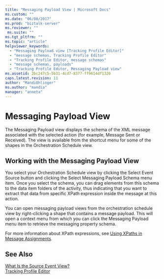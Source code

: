 ```yaml
---
title: "Messaging Payload View | Microsoft Docs"
ms.custom: ""
ms.date: "06/08/2017"
ms.prod: "biztalk-server"
ms.reviewer: ""
 ms.suite: ""
ms.tgt_pltfrm: ""
ms.topic: "article"
helpviewer_keywords: 
  - "Messaging Payload view [Tracking Profile Editor]"
  - "message schemas, Tracking Profile Editor"
  - "Tracking Profile Editor, message schemas"
  - "message schemas, payloads"
  - "Tracking Profile Editor, Messaging Payload view"
ms.assetid: 2bc247c5-5b31-4cd7-8377-ff9614df1320
caps.latest.revision: 11
author: "MandiOhlinger"
ms.author: "mandia"
manager: "anneta"
---
```

# Messaging Payload View
The Messaging Payload view displays the schema of the XML message associated with the selected action (for example, Message Sent or Received). The view is available from the shortcut menu for some of the shapes in the Orchestration Schedule view.  
  
## Working with the Messaging Payload View  
 You select your Orchestration Schedule view by clicking the Select Event Source button and clicking the Select Messaging Payload Schema menu item. Once you select the schema, you can drag elements from this schema to the data item folders of the activity, thus indicating that you want to extract that data from specific XPath expression inside the message at this action.  
  
 You can open messaging payload views from the orchestration schedule view by right-clicking a shape that contains a message payload. This will open a context menu from which you can click the Messaging Payload menu item to retrieve the messaging property schema.  
  
 For more information about XPath expressions, see [Using XPaths in Message Assignments](../core/using-xpaths-in-message-assignments.md).  
  
## See Also  
 [What Is the Source Event View?](../core/what-is-the-source-event-view.md)   
 [Tracking Profile Editor](../core/tracking-profile-editor.md)